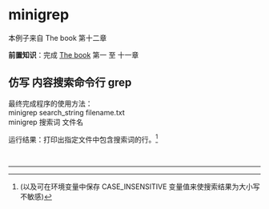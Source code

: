 # minigrep

本例子来自 The book 第十二章  

**前置知识**：完成 [The book](http://120.78.128.153/rustbook/) 第一 至 十一章  

## 仿写 内容搜索命令行 grep

最终完成程序的使用方法：  
minigrep search_string filename.txt  
minigrep 搜索词 文件名

运行结果：打印出指定文件中包含搜索词的行。[^1]  

<br>

--- 

[^1]: (以及可在环境变量中保存 CASE_INSENSITIVE 变量值来使搜索结果为大小写不敏感)